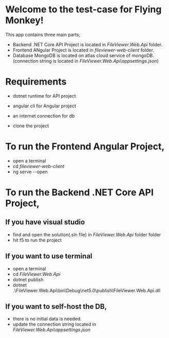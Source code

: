 # Welcome to the test-case for Flying Monkey!

This app contains three main parts;
- Backend .NET Core API Project is located in *FileViewer.Web.Api* folder.
- Frontend ANgular Project is located in *fileviewer-web-client* folder.
- Database MongoDB is located on atlas cloud service of mongoDB. (connection string is located in *FileViewer.Web.Api\appsettings.json*)

# Requirements
  - dotnet runtime for API project
  - angular cli for Angular project
  - an internet connection for db

- clone the project


# To run the Frontend Angular Project,
 - open a terminal
 - cd *fileviewer-web-client*
 - ng serve --open

# To run the Backend .NET Core API Project,
  
  ## If you have visual studio  
  - find and open the solution(.sln file) in *FileViewer.Web.Api* folder folder
  - hit f5 to run the project

  ## If you want to use terminal
  - open a terminal
  - cd *FileViewer.Web.Api*
  - dotnet publish
  - dotnet .\FileViewer.Web.Api\bin\Debug\net5.0\publish\FileViewer.Web.Api.dll


## If you want to self-host the DB,
 - there is no initial data is needed.
 - update the connection string located in *FileViewer.Web.Api\appsettings.json* 
